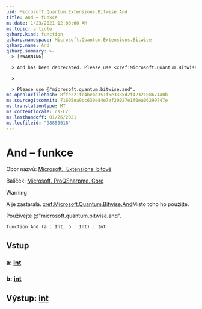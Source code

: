 ```yaml
---
uid: Microsoft.Quantum.Extensions.Bitwise.And
title: And – funkce
ms.date: 1/23/2021 12:00:00 AM
ms.topic: article
qsharp.kind: function
qsharp.namespace: Microsoft.Quantum.Extensions.Bitwise
qsharp.name: And
qsharp.summary: >-
  > [!WARNING]

  > And has been deprecated. Please use <xref:Microsoft.Quantum.Bitwise.And> instead.

  >

  > Please use @"microsoft.quantum.bitwise.and".
ms.openlocfilehash: 8ffe221fc4bebd351f5e3385d2f4232108674a0b
ms.sourcegitcommit: 71605ea9cc630e84e7ef29027e1f0ea06299747e
ms.translationtype: MT
ms.contentlocale: cs-CZ
ms.lasthandoff: 01/26/2021
ms.locfileid: "98850018"
---
```

# <a name="and-function"></a>And – funkce

Obor názvů: [Microsoft.. Extensions. bitové](xref:Microsoft.Quantum.Extensions.Bitwise)

Balíček: [Microsoft. ProQSharpme. Core](https://nuget.org/packages/Microsoft.Quantum.QSharp.Core)


> [!WARNING]
> A je zastaralá. <xref:Microsoft.Quantum.Bitwise.And>Místo toho ho použijte.
>
> Používejte @"microsoft.quantum.bitwise.and".



```qsharp
function And (a : Int, b : Int) : Int
```


## <a name="input"></a>Vstup

### <a name="a--int"></a>a: [int](xref:microsoft.quantum.lang-ref.int)




### <a name="b--int"></a>b: [int](xref:microsoft.quantum.lang-ref.int)





## <a name="output--int"></a>Výstup: [int](xref:microsoft.quantum.lang-ref.int)


